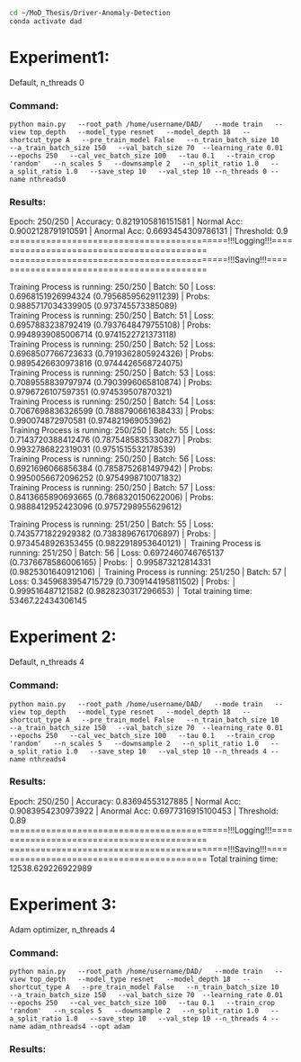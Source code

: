 ```bash
cd ~/MoD_Thesis/Driver-Anomaly-Detection
conda activate dad
```

# Experiment1:
Default, n_threads 0
### Command: 
```
python main.py   --root_path /home/username/DAD/   --mode train   --view top_depth   --model_type resnet   --model_depth 18   --shortcut_type A   --pre_train_model False   --n_train_batch_size 10   --a_train_batch_size 150   --val_batch_size 70  --learning_rate 0.01   --epochs 250   --cal_vec_batch_size 100   --tau 0.1   --train_crop 'random'   --n_scales 5   --downsample 2   --n_split_ratio 1.0   --a_split_ratio 1.0   --save_step 10   --val_step 10 --n_threads 0 --name nthreads0
```

### Results:
Epoch: 250/250 | Accuracy: 0.8219105816151581 | Normal Acc: 0.9002128791910591 | Anormal Acc: 0.6693454309786131 | Threshold: 0.9                                                                                     
==========================================!!!Logging!!!==========================================                                                                                                                     
==========================================!!!Saving!!!========================================== 

Training Process is running: 250/250  | Batch: 50 | Loss: 0.6968151926994324 (0.7956859562911239) | Probs: 0.9885717034339905 (0.973745573385089)                                                                     
Training Process is running: 250/250  | Batch: 51 | Loss: 0.6957883238792419 (0.7937648479755108) | Probs: 0.9948939085006714 (0.9741522721373118)                                                                    
Training Process is running: 250/250  | Batch: 52 | Loss: 0.6968507766723633 (0.7919362805924326) | Probs: 0.9895426630973816 (0.9744426568724075)                                                                    
Training Process is running: 250/250  | Batch: 53 | Loss: 0.7089558839797974 (0.7903996065810874) | Probs: 0.9796726107597351 (0.974539507870321)                                                                     
Training Process is running: 250/250  | Batch: 54 | Loss: 0.7067698836326599 (0.7888790661638433) | Probs: 0.990074872970581 (0.974821969053962)                                                                      
Training Process is running: 250/250  | Batch: 55 | Loss: 0.7143720388412476 (0.7875485835330827) | Probs: 0.9932786822319031 (0.9751515532178539)                                                                    
Training Process is running: 250/250  | Batch: 56 | Loss: 0.6921696066856384 (0.7858752681497942) | Probs: 0.9950056672096252 (0.9754998710071832)                                                                    
Training Process is running: 250/250  | Batch: 57 | Loss: 0.8413665890693665 (0.7868320150622006) | Probs: 0.9888412952423096 (0.9757298955629612)

Training Process is running: 251/250  | Batch: 55 | Loss: 0.7435771822929382 (0.7383896761706897) | Probs: │
0.9734548926353455 (0.9822918953640121)                                                                    │
Training Process is running: 251/250  | Batch: 56 | Loss: 0.6972460746765137 (0.7376678586006165) | Probs: │
0.995873212814331 (0.9825301640912106)                                                                     │
Training Process is running: 251/250  | Batch: 57 | Loss: 0.3459683954715729 (0.7309144195811502) | Probs: │
0.999516487121582 (0.9828230317296653)                                                                     │
Total training time:  53467.22434306145


# Experiment 2:
Default, n_threads 4
### Command: 
```
python main.py   --root_path /home/username/DAD/   --mode train   --view top_depth   --model_type resnet   --model_depth 18   --shortcut_type A   --pre_train_model False   --n_train_batch_size 10   --a_train_batch_size 150   --val_batch_size 70  --learning_rate 0.01   --epochs 250   --cal_vec_batch_size 100   --tau 0.1   --train_crop 'random'   --n_scales 5   --downsample 2   --n_split_ratio 1.0   --a_split_ratio 1.0   --save_step 10   --val_step 10 --n_threads 4 --name nthreads4
```

### Results:
Epoch: 250/250 | Accuracy: 0.83694553127885 | Normal Acc: 0.9083954230973922 | Anormal Acc: 0.6977316915100453 | Threshold: 0.89
==========================================!!!Logging!!!==========================================
==========================================!!!Saving!!!==========================================
Total training time:  12538.629226922989

# Experiment 3:
Adam optimizer, n_threads 4
### Command: 
```
python main.py   --root_path /home/username/DAD/   --mode train   --view top_depth   --model_type resnet   --model_depth 18   --shortcut_type A   --pre_train_model False   --n_train_batch_size 10   --a_train_batch_size 150   --val_batch_size 70  --learning_rate 0.01   --epochs 250   --cal_vec_batch_size 100   --tau 0.1   --train_crop 'random'   --n_scales 5   --downsample 2   --n_split_ratio 1.0   --a_split_ratio 1.0   --save_step 10   --val_step 10 --n_threads 4 --name adam_nthreads4 --opt adam
```

### Results: